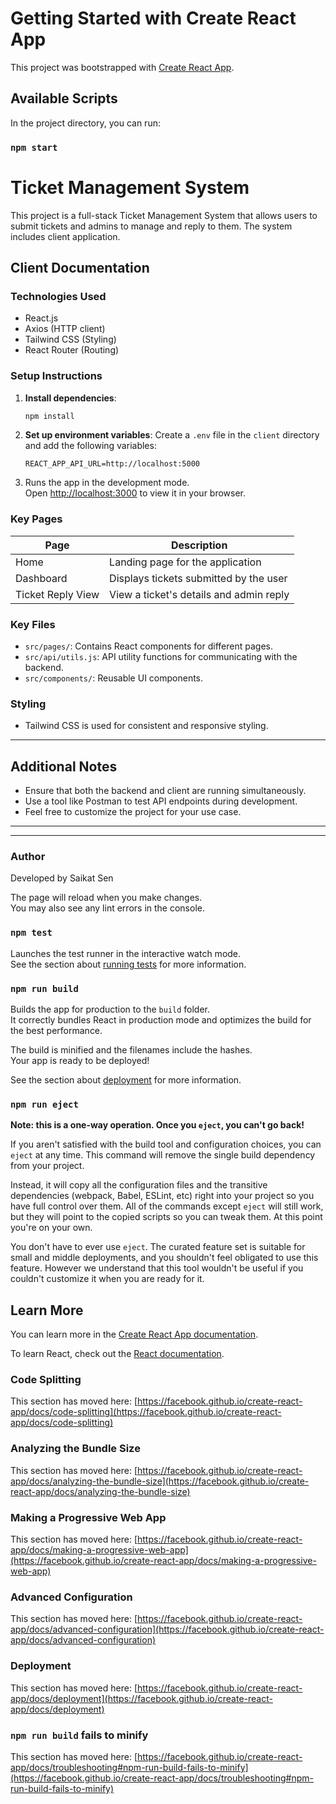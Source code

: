 # Getting Started with Create React App

This project was bootstrapped with [Create React App](https://github.com/facebook/create-react-app).

## Available Scripts

In the project directory, you can run:

### `npm start`


# Ticket Management System

This project is a full-stack Ticket Management System that allows users to submit tickets and admins to manage and reply to them. The system includes client application.


## Client Documentation

### **Technologies Used**
- React.js
- Axios (HTTP client)
- Tailwind CSS (Styling)
- React Router (Routing)

### **Setup Instructions**

1. **Install dependencies**:
   ```bash
   npm install
   ```

2. **Set up environment variables**:
   Create a `.env` file in the `client` directory and add the following variables:
   ```env
   REACT_APP_API_URL=http://localhost:5000
   ```

3. Runs the app in the development mode.\
Open [http://localhost:3000](http://localhost:3000) to view it in your browser.

### **Key Pages**

| Page             | Description                              |
|------------------|------------------------------------------|
| Home             | Landing page for the application         |
| Dashboard        | Displays tickets submitted by the user   |
| Ticket Reply View| View a ticket's details and admin reply  |

### **Key Files**
- `src/pages/`: Contains React components for different pages.
- `src/api/utils.js`: API utility functions for communicating with the backend.
- `src/components/`: Reusable UI components.

### **Styling**
- Tailwind CSS is used for consistent and responsive styling.

---

## Additional Notes
- Ensure that both the backend and client are running simultaneously.
- Use a tool like Postman to test API endpoints during development.
- Feel free to customize the project for your use case.

---

---

### **Author**
Developed by Saikat Sen


The page will reload when you make changes.\
You may also see any lint errors in the console.

### `npm test`

Launches the test runner in the interactive watch mode.\
See the section about [running tests](https://facebook.github.io/create-react-app/docs/running-tests) for more information.

### `npm run build`

Builds the app for production to the `build` folder.\
It correctly bundles React in production mode and optimizes the build for the best performance.

The build is minified and the filenames include the hashes.\
Your app is ready to be deployed!

See the section about [deployment](https://facebook.github.io/create-react-app/docs/deployment) for more information.

### `npm run eject`

**Note: this is a one-way operation. Once you `eject`, you can't go back!**

If you aren't satisfied with the build tool and configuration choices, you can `eject` at any time. This command will remove the single build dependency from your project.

Instead, it will copy all the configuration files and the transitive dependencies (webpack, Babel, ESLint, etc) right into your project so you have full control over them. All of the commands except `eject` will still work, but they will point to the copied scripts so you can tweak them. At this point you're on your own.

You don't have to ever use `eject`. The curated feature set is suitable for small and middle deployments, and you shouldn't feel obligated to use this feature. However we understand that this tool wouldn't be useful if you couldn't customize it when you are ready for it.

## Learn More

You can learn more in the [Create React App documentation](https://facebook.github.io/create-react-app/docs/getting-started).

To learn React, check out the [React documentation](https://reactjs.org/).

### Code Splitting

This section has moved here: [https://facebook.github.io/create-react-app/docs/code-splitting](https://facebook.github.io/create-react-app/docs/code-splitting)

### Analyzing the Bundle Size

This section has moved here: [https://facebook.github.io/create-react-app/docs/analyzing-the-bundle-size](https://facebook.github.io/create-react-app/docs/analyzing-the-bundle-size)

### Making a Progressive Web App

This section has moved here: [https://facebook.github.io/create-react-app/docs/making-a-progressive-web-app](https://facebook.github.io/create-react-app/docs/making-a-progressive-web-app)

### Advanced Configuration

This section has moved here: [https://facebook.github.io/create-react-app/docs/advanced-configuration](https://facebook.github.io/create-react-app/docs/advanced-configuration)

### Deployment

This section has moved here: [https://facebook.github.io/create-react-app/docs/deployment](https://facebook.github.io/create-react-app/docs/deployment)

### `npm run build` fails to minify

This section has moved here: [https://facebook.github.io/create-react-app/docs/troubleshooting#npm-run-build-fails-to-minify](https://facebook.github.io/create-react-app/docs/troubleshooting#npm-run-build-fails-to-minify)
